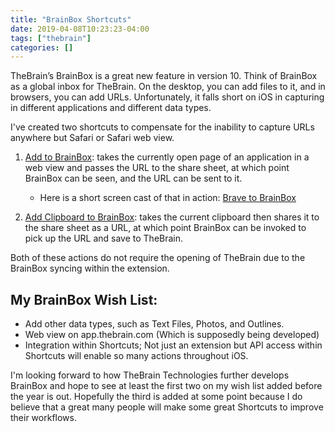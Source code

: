 ```yaml
---
title: "BrainBox Shortcuts"
date: 2019-04-08T10:23:23-04:00
tags: ["thebrain"]
categories: []
---
```


TheBrain’s BrainBox is a great new feature in version 10. Think of BrainBox as a global inbox for TheBrain. On the desktop, you can add files to it, and in browsers, you can add URLs. Unfortunately, it falls short on iOS in capturing in different applications and different data types.

I've created two shortcuts to compensate for the inability to capture URLs anywhere but Safari or Safari web view.

1. [Add to BrainBox](https://www.icloud.com/shortcuts/694d107d48c044a3b562e2cab96b4961): takes the currently open page of an application in a web view and passes the URL to the share sheet, at which point BrainBox can be seen, and the URL can be sent to it.
	- Here is a short screen cast of that in action: [Brave to BrainBox](https://slnks.io/2sn6w)

2. [Add Clipboard to BrainBox](https://www.icloud.com/shortcuts/4971f501f9bd4e24b6cf1b48fdb11c6a): takes the current clipboard then shares it to the share sheet as a URL, at which point BrainBox can be invoked to pick up the URL and save to TheBrain.

Both of these actions do not require the opening of TheBrain due to the BrainBox syncing within the extension.

## My BrainBox Wish List:
* Add other data types, such as Text Files, Photos, and Outlines.
* Web view on app.thebrain.com (Which is supposedly being developed)
* Integration within Shortcuts; Not just an extension but API access within Shortcuts will enable so many actions throughout iOS.

I'm looking forward to how TheBrain Technologies further develops BrainBox and hope to see at least the first two on my wish list added before the year is out. Hopefully the third is added at some point because I do believe that a great many people will make some great Shortcuts to improve their workflows.
